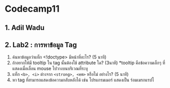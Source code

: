 # Codecamp11

## 1. Adil Wadu

## 2. Lab2 : การหาข้อมูล Tag

1. ค้นหาข้อมูลว่าแท็ก <!doctype> มีหน้าที่อะไร? (5 นาที)
2. ถ้าอยากให้มี tooltip ใน tag นั้นต้องใช้ attribute ใด? (3นาที)
   \*tooltip คือข้อความเล็กๆ ที่แสดงเมื่อเลื่อน mouse ไปวางบนบริเวณที่ระบุ
3. แท็ก `<b>, <i>` ต่างจาก `<strong>, <em>` หรือไม่ อย่างไร? (5 นาที)
4. หา tag ที่สามารถแสดงข้อความกลับหลังได้
   เช่น โปรแกรมเมอร์ แสดงเป็น ร์อมเมรกแรปโ

